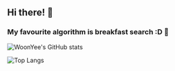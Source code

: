 ## Hi there! 👋

### My favourite algorithm is breakfast search :D 🍳

![WoonYee's GitHub stats](https://github-readme-stats.vercel.app/api?username=woonyee28&count_private=true&show_icons=true)

![Top Langs](https://github-readme-stats.vercel.app/api/top-langs/?username=woonyee28)


